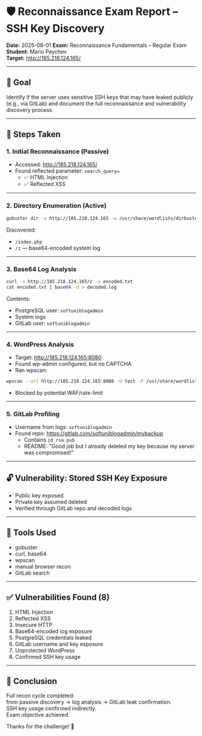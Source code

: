 
# 🛡️ Reconnaissance Exam Report – SSH Key Discovery

**Date:** 2025-06-01
**Exam:** Reconnaissance Fundamentals – Regular Exam  
**Student:** Mario Peychev  
**Target:** http://185.218.124.165/

---

## 🎯 Goal
Identify if the server uses sensitive SSH keys that may have leaked publicly (e.g., via GitLab) and document the full reconnaissance and vulnerability discovery process.

---

## 🧭 Steps Taken

### 1. Initial Reconnaissance (Passive)
- Accessed: http://185.218.124.165/
- Found reflected parameter: `search_query=`
  - ✅ HTML Injection
  - ✅ Reflected XSS

---

### 2. Directory Enumeration (Active)
```bash
gobuster dir -u http://185.218.124.165 -w /usr/share/wordlists/dirbuster/directory-list-2.3-medium.txt -x php,txt,log,bak,zip -t 30
```
Discovered:
- `/index.php`
- `/z` — base64-encoded system log

---

### 3. Base64 Log Analysis
```bash
curl -s http://185.218.124.165/z -o encoded.txt
cat encoded.txt | base64 -d > decoded.log
```
Contents:
- PostgreSQL user: `softuniblogadmin`
- System logs
- GitLab user: `softuniblogadmin`

---

### 4. WordPress Analysis
- Target: http://185.218.124.165:8080
- Found wp-admin configured, but no CAPTCHA
- Ran wpscan:
```bash
wpscan --url http://185.218.124.165:8080 -U test -P /usr/share/wordlists/rockyou.txt
```
- Blocked by potential WAF/rate-limit

---

### 5. GitLab Profiling
- Username from logs: `softuniblogadmin`
- Found repo: https://gitlab.com/softuniblogadmin/mybackup
  - Contains `id_rsa.pub`
  - README: "Good job but I already deleted my key because my server was compromised!"

---

## 🔓 Vulnerability: Stored SSH Key Exposure
- Public key exposed
- Private key assumed deleted
- Verified through GitLab repo and decoded logs

---

## 🧰 Tools Used
- gobuster
- curl, base64
- wpscan
- manual browser recon
- GitLab search

---

## ✅ Vulnerabilities Found (8)
1. HTML Injection
2. Reflected XSS
3. Insecure HTTP
4. Base64-encoded log exposure
5. PostgreSQL credentials leaked
6. GitLab username and key exposure
7. Unprotected WordPress
8. Confirmed SSH key usage

---

## 📝 Conclusion
Full recon cycle completed:  
from passive discovery → log analysis → GitLab leak confirmation.  
SSH key usage confirmed indirectly.  
Exam objective achieved.

Thanks for the challenge! 🚀  

